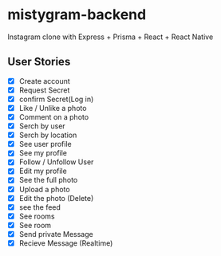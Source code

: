 # mistygram-backend
Instagram clone with Express + Prisma + React + React Native


## User Stories

- [x] Create account
- [x] Request Secret
- [x] confirm Secret(Log in)
- [x] Like / Unlike a photo
- [x] Comment on a photo
- [x] Serch by user
- [x] Serch by location
- [x] See user profile
- [x] See my profile
- [x] Follow / Unfollow User
- [x] Edit my profile
- [x] See the full photo
- [x] Upload a photo
- [x] Edit the photo (Delete)
- [x] see the feed
- [x] See rooms
- [x] See room
- [x] Send private Message
- [x] Recieve Message (Realtime)